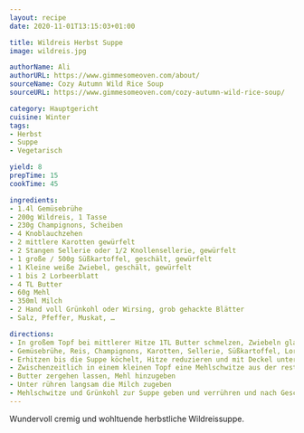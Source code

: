 ```yaml
---
layout: recipe
date: 2020-11-01T13:15:03+01:00

title: Wildreis Herbst Suppe
image: wildreis.jpg

authorName: Ali
authorURL: https://www.gimmesomeoven.com/about/
sourceName: Cozy Autumn Wild Rice Soup
sourceURL: https://www.gimmesomeoven.com/cozy-autumn-wild-rice-soup/

category: Hauptgericht
cuisine: Winter
tags: 
- Herbst
- Suppe
- Vegetarisch

yield: 8
prepTime: 15
cookTime: 45

ingredients:
- 1.4l Gemüsebrühe
- 200g Wildreis, 1 Tasse
- 230g Champignons, Scheiben
- 4 Knoblauchzehen
- 2 mittlere Karotten gewürfelt
- 2 Stangen Sellerie oder 1/2 Knollensellerie, gewürfelt
- 1 große / 500g Süßkartoffel, geschält, gewürfelt 
- 1 Kleine weiße Zwiebel, geschält, gewürfelt 
- 1 bis 2 Lorbeerblatt
- 4 TL Butter
- 60g Mehl
- 350ml Milch
- 2 Hand voll Grünkohl oder Wirsing, grob gehackte Blätter 
- Salz, Pfeffer, Muskat, …

directions:
- In großem Topf bei mittlerer Hitze 1TL Butter schmelzen, Zwiebeln glasig dünsten, Knoblauch hinzugeben und kurz mit anbraten
- Gemüsebrühe, Reis, Champignons, Karotten, Sellerie, Süßkartoffel, Lorbeerblatt, Gewürze hinzugeben vermengen
- Erhitzen bis die Suppe köchelt, Hitze reduzieren und mit Deckel unter gelegentlichem Rühren für 45 Minuten kochen bis der Reis durch ist
- Zwischenzeitlich in einem kleinen Topf eine Mehlschwitze aus der restlichen Butter, dem Mehl und der Milch machen
- Butter zergehen lassen, Mehl hinzugeben
- Unter rühren langsam die Milch zugeben 
- Mehlschwitze und Grünkohl zur Suppe geben und verrühren und nach Geschmack nachwürzen 
---
```


Wundervoll cremig und wohltuende herbstliche Wildreissuppe. 

